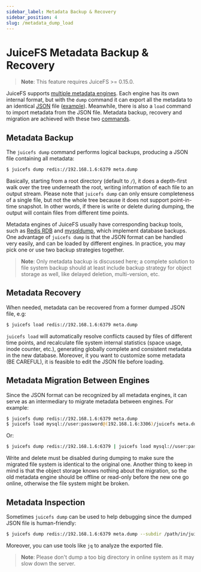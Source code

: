 ```yaml
---
sidebar_label: Metadata Backup & Recovery
sidebar_position: 4
slug: /metadata_dump_load
---
```

# JuiceFS Metadata Backup & Recovery

> **Note**: This feature requires JuiceFS >= 0.15.0.

JuiceFS supports [multiple metadata engines](databases_for_metadata.md). Each engine has its own internal format, but with the `dump` command it can export all the metadata to an identical [JSON](https://www.json.org/json-en.html) file ([example](../../pkg/meta/metadata.sample)). Meanwhile, there is also a `load` command to import metadata from the JSON file. Metadata backup, recovery and migration are achieved with these two [commands](command_reference.md#juicefs-dump).

## Metadata Backup

The `juicefs dump` command performs logical backups, producing a JSON file containing all metadata:

```bash
$ juicefs dump redis://192.168.1.6:6379 meta.dump
```

Basically, starting from a root directory (default to `/`), it does a depth-first walk over the tree underneath the root, writing information of each file to an output stream. Please note that `juicefs dump` can only ensure completeness of a single file, but not the whole tree because it does not support point-in-time snapshot. In other words, if there is write or delete during dumping, the output will contain files from different time points.

Metadata engines of JuiceFS usually have corresponding backup tools, such as [Redis RDB](https://redis.io/topics/persistence#backing-up-redis-data) and [mysqldump](https://dev.mysql.com/doc/mysql-backup-excerpt/5.7/en/mysqldump-sql-format.html), which implement database backups. One advantage of `juicefs dump` is that the JSON format can be handled very easily, and can be loaded by different engines. In practice, you may pick one or use two backup strategies together.

> **Note**: Only metadata backup is discussed here; a complete solution to file system backup should at least include backup strategy for object storage as well, like delayed deletion, multi-version, etc.

## Metadata Recovery

When needed, metadata can be recovered from a former dumped JSON file, e.g:

```bash
$ juicefs load redis://192.168.1.6:6379 meta.dump
```

`juicefs load` will automatically resolve conflicts caused by files of different time points, and recalculate file system internal statistics (space usage, inode counter, etc.), generating globally complete and consistent metadata in the new database. Moreover, it you want to customize some metadata (BE CAREFUL), it is feasible to edit the JSON file before loading.

## Metadata Migration Between Engines

Since the JSON format can be recognized by all metadata engines, it can serve as an intermediary to migrate metadata between engines. For example:

```bash
$ juicefs dump redis://192.168.1.6:6379 meta.dump
$ juicefs load mysql://user:password@(192.168.1.6:3306)/juicefs meta.dump
```

Or:

```bash
$ juicefs dump redis://192.168.1.6:6379 | juicefs load mysql://user:password@(192.168.1.6:3306)/juicefs
```

Write and delete must be disabled during dumping to make sure the migrated file system is identical to the original one. Another thing to keep in mind is that the object storage knows nothing about the migration, so the old metadata engine should be offline or read-only before the new one go online, otherwise the file system might be broken.

## Metadata Inspection

Sometimes `juicefs dump` can be used to help debugging since the dumped JSON file is human-friendly:

```bash
$ juicefs dump redis://192.168.1.6:6379 meta.dump --subdir /path/in/juicefs
```

Moreover, you can use tools like `jq` to analyze the exported file.

> **Note**: Please don't dump a too big directory in online system as it may slow down the server.
